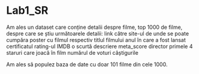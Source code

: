 # Lab1_SR
Am ales un dataset care conține detalii despre filme, top 1000 de filme, despre care se știu următoarele detalii:
    link către site-ul de unde se poate cumpăra poster cu filmul respectiv
    titlul filmului
    anul în care a fost lansat
    certificatul
    rating-ul IMDB
    o scurtă descriere
    meta_score
    director
    primele 4 staruri care joacă în film
    numărul de voturi
    câștigurile

Am ales să populez baza de date cu doar 101 filme din cele 1000.
